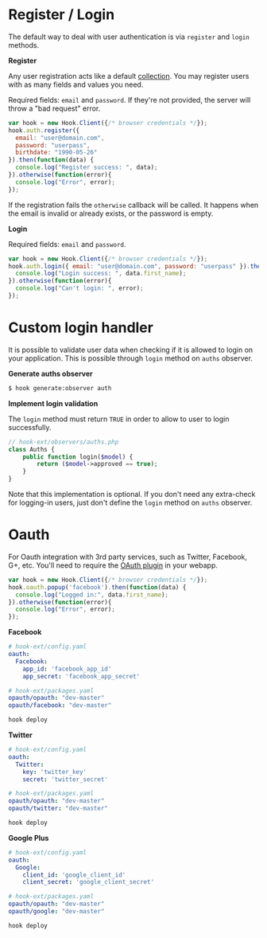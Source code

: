 # Register / Login

The default way to deal with user authentication is via `register` and `login`
methods.

**Register**

Any user registration acts like a default [collection](Collections). You may
register users with as many fields and values you need.

Required fields: `email` and `password`. If they're not provided, the server
will throw a "bad request" error.

```javascript
var hook = new Hook.Client({/* browser credentials */});
hook.auth.register({
  email: "user@domain.com",
  password: "userpass",
  birthdate: "1990-05-26"
}).then(function(data) {
  console.log("Register success: ", data);
}).otherwise(function(error){
  console.log("Error", error);
});
```

If the registration fails the `otherwise` callback will be called. It happens
when the email is invalid or already exists, or the password is empty.

**Login**

Required fields: `email` and `password`.

```javascript
var hook = new Hook.Client({/* browser credentials */});
hook.auth.login({ email: "user@domain.com", password: "userpass" }).then(function(data) {
  console.log("Login success: ", data.first_name);
}).otherwise(function(error){
  console.log("Can't login: ", error);
});
```

# Custom login handler

It is possible to validate user data when checking if it is allowed to login on
your application. This is possible through `login` method on `auths` observer.

**Generate auths observer**

```bash
$ hook generate:observer auth
```

**Implement login validation**

The `login` method must return `TRUE` in order to allow to user to login
successfully.

```php
// hook-ext/observers/auths.php
class Auths {
    public function login($model) {
        return ($model->approved == true);
    }
}
```

Note that this implementation is optional. If you don't need any extra-check for
logging-in users, just don't define the `login` method on `auths` observer.

# Oauth

For Oauth integration with 3rd party services, such as Twitter, Facebook, G+,
etc. You'll need to require the [OAuth
plugin](https://github.com/doubleleft/hook-javascript-oauth) in your webapp.

```javascript
var hook = new Hook.Client({/* browser credentials */});
hook.oauth.popup('facebook').then(function(data) {
  console.log("Logged in:", data.first_name);
}).otherwise(function(error){
  console.log("Error", error);
});
```

**Facebook**

```yaml
# hook-ext/config.yaml
oauth:
  Facebook:
    app_id: 'facebook_app_id'
    app_secret: 'facebook_app_secret'
```

```yaml
# hook-ext/packages.yaml
opauth/opauth: "dev-master"
opauth/facebook: "dev-master"
```

```bash
hook deploy
```

**Twitter**

```yaml
# hook-ext/config.yaml
oauth:
  Twitter:
    key: 'twitter_key'
    secret: 'twitter_secret'
```

```yaml
# hook-ext/packages.yaml
opauth/opauth: "dev-master"
opauth/twitter: "dev-master"
```

```bash
hook deploy
```

**Google Plus**

```yaml
# hook-ext/config.yaml
oauth:
  Google:
    client_id: 'google_client_id'
    client_secret: 'google_client_secret'
```

```yaml
# hook-ext/packages.yaml
opauth/opauth: "dev-master"
opauth/google: "dev-master"
```

```bash
hook deploy
```
